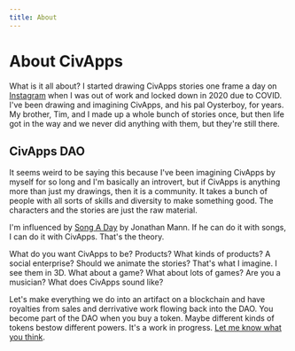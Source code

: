```yaml
---
title: About
---
```


# About CivApps

What is it all about? I started drawing CivApps stories one frame a day on [Instagram](https://www.instagram.com/5h4d0wd06/) when I was out of work and locked down in 2020 due to COVID. I've been drawing and imagining CivApps, and his pal Oysterboy, for years. My brother, Tim, and I made up a whole bunch of stories once, but then life got in the way and we never did anything with them, but they're still there.

## CivApps DAO

It seems weird to be saying this because I've been imagining CivApps by myself for so long and I'm basically an introvert, but if CivApps is anything more than just my drawings, then it is a community. It takes a bunch of people with all sorts of skills and diversity to make something good. The characters and the stories are just the raw material.

I'm influenced by [Song A Day](https://songaday.world/) by Jonathan Mann. If he can do it with songs, I can do it with CivApps. That's the theory.

What do you want CivApps to be? Products? What kinds of products? A social enterprise? Should we animate the stories? That's what I imagine. I see them in 3D. What about a game? What about lots of games? Are you a musician? What does CivApps sound like?

Let's make everything we do into an artifact on a blockchain and have royalties from sales and derrivative work flowing back into the DAO. You become part of the DAO when you buy a token. Maybe different kinds of tokens bestow different powers. It's a work in progress. [Let me know what you think](https://discord.gg/EzDTZUQq8T).
